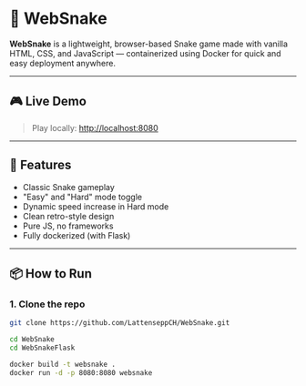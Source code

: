# 🐍 WebSnake

**WebSnake** is a lightweight, browser-based Snake game made with vanilla HTML, CSS, and JavaScript — containerized using Docker for quick and easy deployment anywhere.

---

## 🎮 Live Demo

> Play locally: [http://localhost:8080](http://localhost:8080)

---

## 🚀 Features

- Classic Snake gameplay
- "Easy" and "Hard" mode toggle
- Dynamic speed increase in Hard mode
- Clean retro-style design
- Pure JS, no frameworks
- Fully dockerized (with Flask)

---

## 📦 How to Run

### 1. Clone the repo

```bash
git clone https://github.com/LattenseppCH/WebSnake.git

cd WebSnake
cd WebSnakeFlask

docker build -t websnake .
docker run -d -p 8080:8080 websnake
